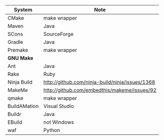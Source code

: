 System | Note
-------|-----
CMake | make wrapper
Maven | Java
SCons | SourceForge
Gradle | Java
Premake | make wrapper
**GNU Make** |
Ant | Java
Rake | Ruby
Ninja Build | http://github.com/ninja-build/ninja/issues/1368
MakeMe | http://github.com/embedthis/makeme/issues/92
qmake | make wrapper
BuildAMation | Visual Studio
Buildr | Java
EBuild | not Windows
waf | Python
